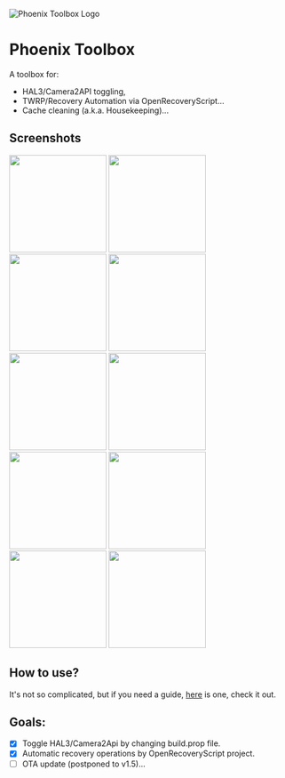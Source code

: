 ![Phoenix Toolbox Logo](https://github.com/atahabaki/shamrock-toolbox/blob/main/images/shamrock-toolbox.big.svg?raw=true)

# Phoenix Toolbox

A toolbox for:

- HAL3/Camera2API toggling,
- TWRP/Recovery Automation via OpenRecoveryScript...
- Cache cleaning (a.k.a. Housekeeping)...

## Screenshots

<img src="https://github.com/atahabaki/shamrock-toolbox/blob/main/images/dark-keyboard.jpg?raw=true" width="175px"/> <img src="https://github.com/atahabaki/shamrock-toolbox/blob/main/images/white-dialog.jpg?raw=true" width="175px"/> <img src="https://github.com/atahabaki/shamrock-toolbox/blob/main/images/dark-dialog.jpg?raw=true" width="175px"/> <img src="https://github.com/atahabaki/shamrock-toolbox/blob/main/images/white-menu.jpg?raw=true" width="175px"/> <img src="https://github.com/atahabaki/shamrock-toolbox/blob/main/images/dark-menu.jpg?raw=true" width="175px"/> <img src="https://github.com/atahabaki/shamrock-toolbox/blob/main/images/white-plain.jpg?raw=true" width="175px"/> <img src="https://github.com/atahabaki/shamrock-toolbox/blob/main/images/dark-plain.jpg?raw=true" width="175px"/> <img src="https://github.com/atahabaki/shamrock-toolbox/blob/main/images/white-spinner.jpg?raw=true" width="175px"/> <img src="https://github.com/atahabaki/shamrock-toolbox/blob/main/images/dark-spinner.jpg?raw=true" width="175px"/> <img src="https://github.com/atahabaki/shamrock-toolbox/blob/main/images/widget.jpg?raw=true" width="175px"/>

## How to use?

It's not so complicated, but if you need a guide, [here](https://github.com/atahabaki/shamrock-toolbox/wiki/How-to-use%3F)
is one, check it out.

## Goals:

- [x] Toggle HAL3/Camera2Api by changing build.prop file.
- [x] Automatic recovery operations by OpenRecoveryScript project.
- [ ] OTA update (postponed to v1.5)...

